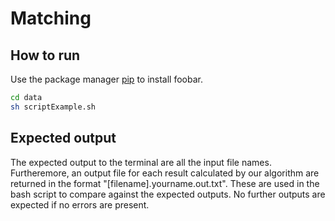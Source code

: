 # Matching


## How to run

Use the package manager [pip](https://pip.pypa.io/en/stable/) to install foobar.

```bash
cd data
sh scriptExample.sh
```

## Expected output

The expected output to the terminal are all the input file names.
Furtheremore, an output file for each result calculated by our algorithm are returned in the format "[filename].yourname.out.txt". These are used in the bash script to compare against the expected outputs. No further outputs are expected if no errors are present.